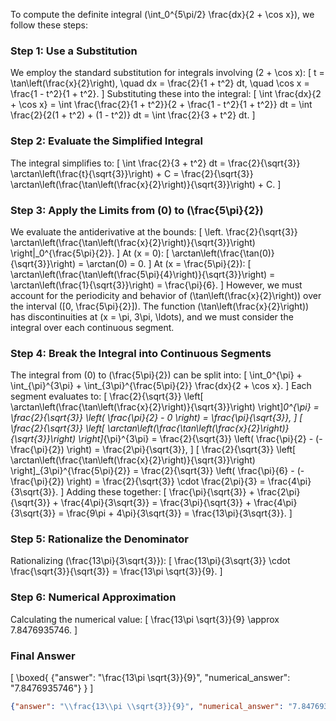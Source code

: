 To compute the definite integral \(\int_0^{5\pi/2} \frac{dx}{2 + \cos x}\), we follow these steps:

### Step 1: Use a Substitution
We employ the standard substitution for integrals involving \(2 + \cos x\):
\[
t = \tan\left(\frac{x}{2}\right), \quad dx = \frac{2}{1 + t^2} dt, \quad \cos x = \frac{1 - t^2}{1 + t^2}.
\]
Substituting these into the integral:
\[
\int \frac{dx}{2 + \cos x} = \int \frac{\frac{2}{1 + t^2}}{2 + \frac{1 - t^2}{1 + t^2}} dt = \int \frac{2}{2(1 + t^2) + (1 - t^2)} dt = \int \frac{2}{3 + t^2} dt.
\]

### Step 2: Evaluate the Simplified Integral
The integral simplifies to:
\[
\int \frac{2}{3 + t^2} dt = \frac{2}{\sqrt{3}} \arctan\left(\frac{t}{\sqrt{3}}\right) + C = \frac{2}{\sqrt{3}} \arctan\left(\frac{\tan\left(\frac{x}{2}\right)}{\sqrt{3}}\right) + C.
\]

### Step 3: Apply the Limits from \(0\) to \(\frac{5\pi}{2}\)
We evaluate the antiderivative at the bounds:
\[
\left. \frac{2}{\sqrt{3}} \arctan\left(\frac{\tan\left(\frac{x}{2}\right)}{\sqrt{3}}\right) \right|_0^{\frac{5\pi}{2}}.
\]
At \(x = 0\):
\[
\arctan\left(\frac{\tan(0)}{\sqrt{3}}\right) = \arctan(0) = 0.
\]
At \(x = \frac{5\pi}{2}\):
\[
\arctan\left(\frac{\tan\left(\frac{5\pi}{4}\right)}{\sqrt{3}}\right) = \arctan\left(\frac{1}{\sqrt{3}}\right) = \frac{\pi}{6}.
\]
However, we must account for the periodicity and behavior of \(\tan\left(\frac{x}{2}\right)\) over the interval \([0, \frac{5\pi}{2}]\). The function \(\tan\left(\frac{x}{2}\right)\) has discontinuities at \(x = \pi, 3\pi, \ldots\), and we must consider the integral over each continuous segment.

### Step 4: Break the Integral into Continuous Segments
The integral from \(0\) to \(\frac{5\pi}{2}\) can be split into:
\[
\int_0^{\pi} + \int_{\pi}^{3\pi} + \int_{3\pi}^{\frac{5\pi}{2}} \frac{dx}{2 + \cos x}.
\]
Each segment evaluates to:
\[
\frac{2}{\sqrt{3}} \left[ \arctan\left(\frac{\tan\left(\frac{x}{2}\right)}{\sqrt{3}}\right) \right]_0^{\pi} = \frac{2}{\sqrt{3}} \left( \frac{\pi}{2} - 0 \right) = \frac{\pi}{\sqrt{3}},
\]
\[
\frac{2}{\sqrt{3}} \left[ \arctan\left(\frac{\tan\left(\frac{x}{2}\right)}{\sqrt{3}}\right) \right]_{\pi}^{3\pi} = \frac{2}{\sqrt{3}} \left( \frac{\pi}{2} - (-\frac{\pi}{2}) \right) = \frac{2\pi}{\sqrt{3}},
\]
\[
\frac{2}{\sqrt{3}} \left[ \arctan\left(\frac{\tan\left(\frac{x}{2}\right)}{\sqrt{3}}\right) \right]_{3\pi}^{\frac{5\pi}{2}} = \frac{2}{\sqrt{3}} \left( \frac{\pi}{6} - (-\frac{\pi}{2}) \right) = \frac{2}{\sqrt{3}} \cdot \frac{2\pi}{3} = \frac{4\pi}{3\sqrt{3}}.
\]
Adding these together:
\[
\frac{\pi}{\sqrt{3}} + \frac{2\pi}{\sqrt{3}} + \frac{4\pi}{3\sqrt{3}} = \frac{3\pi}{\sqrt{3}} + \frac{4\pi}{3\sqrt{3}} = \frac{9\pi + 4\pi}{3\sqrt{3}} = \frac{13\pi}{3\sqrt{3}}.
\]

### Step 5: Rationalize the Denominator
Rationalizing \(\frac{13\pi}{3\sqrt{3}}\):
\[
\frac{13\pi}{3\sqrt{3}} \cdot \frac{\sqrt{3}}{\sqrt{3}} = \frac{13\pi \sqrt{3}}{9}.
\]

### Step 6: Numerical Approximation
Calculating the numerical value:
\[
\frac{13\pi \sqrt{3}}{9} \approx 7.8476935746.
\]

### Final Answer
\[
\boxed{
{"answer": "\frac{13\pi \sqrt{3}}{9}", "numerical_answer": "7.8476935746"}
}
\]
```json
{"answer": "\\frac{13\\pi \\sqrt{3}}{9}", "numerical_answer": "7.8476935746"}
```